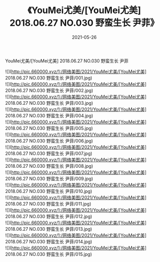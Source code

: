 ﻿---
layout: post
title:  《YouMei尤美/[YouMei尤美] 2018.06.27 NO.030 野蛮生长 尹菲》
date:   2021-05-26
img: http://pic.660000.xyz/1:/网络美图/2021/YouMei尤美/[YouMei尤美] 2018.06.27 NO.030 野蛮生长 尹菲/000.jpg
categories: [美女, 清纯, 唯美]
---

YouMei尤美/[YouMei尤美] 2018.06.27 NO.030 野蛮生长 尹菲

 ![](http://pic.660000.xyz/1:/网络美图/2021/YouMei尤美/[YouMei尤美] 2018.06.27 NO.030 野蛮生长 尹菲/001.jpg) <br>![](http://pic.660000.xyz/1:/网络美图/2021/YouMei尤美/[YouMei尤美] 2018.06.27 NO.030 野蛮生长 尹菲/002.jpg) <br>![](http://pic.660000.xyz/1:/网络美图/2021/YouMei尤美/[YouMei尤美] 2018.06.27 NO.030 野蛮生长 尹菲/003.jpg) <br>![](http://pic.660000.xyz/1:/网络美图/2021/YouMei尤美/[YouMei尤美] 2018.06.27 NO.030 野蛮生长 尹菲/004.jpg) <br>![](http://pic.660000.xyz/1:/网络美图/2021/YouMei尤美/[YouMei尤美] 2018.06.27 NO.030 野蛮生长 尹菲/005.jpg) <br>![](http://pic.660000.xyz/1:/网络美图/2021/YouMei尤美/[YouMei尤美] 2018.06.27 NO.030 野蛮生长 尹菲/006.jpg) <br>![](http://pic.660000.xyz/1:/网络美图/2021/YouMei尤美/[YouMei尤美] 2018.06.27 NO.030 野蛮生长 尹菲/007.jpg) <br>![](http://pic.660000.xyz/1:/网络美图/2021/YouMei尤美/[YouMei尤美] 2018.06.27 NO.030 野蛮生长 尹菲/008.jpg) <br>![](http://pic.660000.xyz/1:/网络美图/2021/YouMei尤美/[YouMei尤美] 2018.06.27 NO.030 野蛮生长 尹菲/009.jpg) <br>![](http://pic.660000.xyz/1:/网络美图/2021/YouMei尤美/[YouMei尤美] 2018.06.27 NO.030 野蛮生长 尹菲/010.jpg) <br>![](http://pic.660000.xyz/1:/网络美图/2021/YouMei尤美/[YouMei尤美] 2018.06.27 NO.030 野蛮生长 尹菲/011.jpg) <br>![](http://pic.660000.xyz/1:/网络美图/2021/YouMei尤美/[YouMei尤美] 2018.06.27 NO.030 野蛮生长 尹菲/012.jpg) <br>![](http://pic.660000.xyz/1:/网络美图/2021/YouMei尤美/[YouMei尤美] 2018.06.27 NO.030 野蛮生长 尹菲/013.jpg) <br>![](http://pic.660000.xyz/1:/网络美图/2021/YouMei尤美/[YouMei尤美] 2018.06.27 NO.030 野蛮生长 尹菲/014.jpg) <br>![](http://pic.660000.xyz/1:/网络美图/2021/YouMei尤美/[YouMei尤美] 2018.06.27 NO.030 野蛮生长 尹菲/015.jpg) <br>